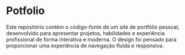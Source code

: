 # Potfolio
Este repositório contém o código-fonte de um site de portfólio pessoal, desenvolvido para apresentar projetos, habilidades e experiência profissional de forma interativa e moderna. O design foi pensado para proporcionar uma experiência de navegação fluida e responsiva.
